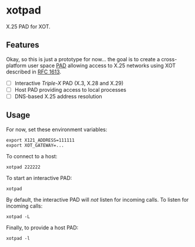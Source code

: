 # xotpad

X.25 PAD for XOT.

## Features

Okay, so this is just a prototype for now... the goal is to create a cross-platform user space
[PAD](https://en.wikipedia.org/wiki/Packet_assembler/disassembler)
allowing access to X.25 networks using XOT described in
[RFC 1613](https://www.rfc-editor.org/rfc/rfc1613.html).

  - [ ] Interactive _Triple-X_ PAD (X.3, X.28 and X.29)
  - [ ] Host PAD providing access to local processes
  - [ ] DNS-based X.25 address resolution

## Usage

For now, set these environment variables:

```
export X121_ADDRESS=111111
export XOT_GATEWAY=...
```

To connect to a host:

```
xotpad 222222
```

To start an interactive PAD:

```
xotpad
```

By default, the interactive PAD will _not_ listen for incoming calls. To listen for
incoming calls:

```
xotpad -L
```

Finally, to provide a host PAD:

```
xotpad -l
```
